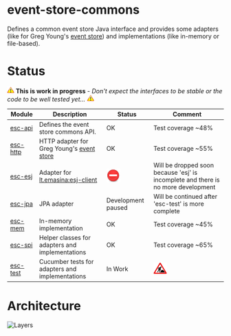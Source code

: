 # event-store-commons
Defines a common event store Java interface and provides some adapters (like for Greg Young's [event store](https://www.geteventstore.com/)) and implementations (like in-memory or file-based).

# Status
![Warning](https://raw.githubusercontent.com/fuinorg/event-store-commons/master/doc/warning.gif) **This is work in progress** - *Don't expect the interfaces to be stable or the code to be well tested yet...* ![Warning](https://raw.githubusercontent.com/fuinorg/event-store-commons/master/doc/warning.gif)

| Module | Description | Status | Comment |
|--------|-------------|--------|---------|
| [esc-api](api) | Defines the event store commons API. | OK | Test coverage ~48% |
| [esc-http](eshttp) | HTTP adapter for Greg Young's [event store](https://www.geteventstore.com/)| OK | Test coverage ~55% |
| [esc-esj](esj) | Adapter for [lt.emasina:esj-client](https://github.com/valdasraps/esj) | ![Error](https://raw.githubusercontent.com/fuinorg/event-store-commons/master/doc/error.png)  | Will be dropped soon because 'esj' is incomplete and there is no more development |
| [esc-jpa](jpa) | JPA adapter | Development paused | Will be continued after 'esc-test' is more complete |
| [esc-mem](mem) | In-memory implementation | OK | Test coverage ~45% |
| [esc-spi](spi) | Helper classes for adapters and implementations | OK | Test coverage ~65% |
| [esc-test](test) | Cucumber tests for adapters and implementations | In Work | ![Work in progress](https://raw.githubusercontent.com/fuinorg/event-store-commons/master/doc/work-in-progress.png) |

# Architecture
![Layers](https://raw.github.com/fuinorg/event-store-commons/master/doc/event-store-commons.png)
                                      